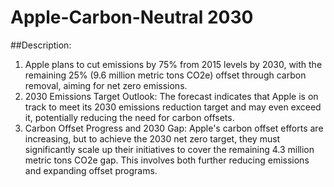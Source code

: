 # Apple-Carbon-Neutral 2030
##Description:
1. Apple plans to cut emissions by 75% from 2015 levels by 2030, with the remaining 25% (9.6 million metric tons CO2e) offset through carbon removal, aiming for net zero emissions.
2. 2030 Emissions Target Outlook:
The forecast indicates that Apple is on track to meet its 2030 emissions reduction target and may even exceed it, potentially reducing the need for carbon offsets.
3. Carbon Offset Progress and 2030 Gap:
Apple's carbon offset efforts are increasing, but to achieve the 2030 net zero target, they must significantly scale up their initiatives to cover the remaining 4.3 million metric tons CO2e gap. This involves both further reducing emissions and expanding offset programs.
